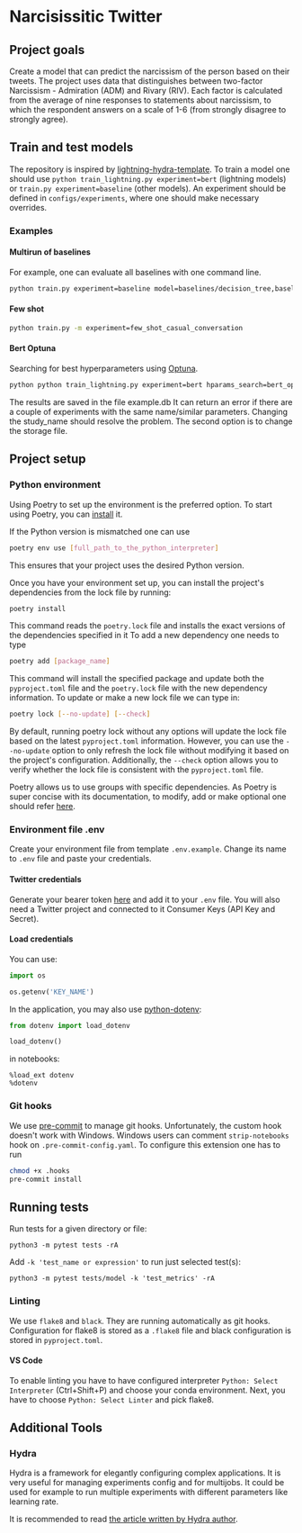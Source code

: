 # Narcisissitic Twitter

## Project goals

Create a model that can predict the narcissism of the person based on their tweets. The project uses data that distinguishes between two-factor Narcissism - Admiration (ADM) and Rivary (RIV). Each factor is calculated from the average of nine responses to statements about narcissism, to which the respondent answers on a scale of 1-6 (from strongly disagree to strongly agree).

## Train and test models
The repository is inspired by [lightning-hydra-template](https://github.com/ashleve/lightning-hydra-template). To train a model one should use `python train_lightning.py experiment=bert` (lightning models) or `train.py experiment=baseline` (other models). An experiment should be defined in `configs/experiments`, where one should make necessary overrides.

### Examples
#### Multirun of baselines
For example, one can evaluate all baselines with one command line.
```sh
python train.py experiment=baseline model=baselines/decision_tree,baselines/gradient_boosting,baselines/mlp,baselines/random_forest,baselines/svr seed=42,43,44,45,46 -m
```

#### Few shot
```sh
python train.py -m experiment=few_shot_casual_conversation
```
#### Bert Optuna
Searching for best hyperparameters using [Optuna](https://optuna.readthedocs.io/en/stable/).
```sh
python python train_lightning.py experiment=bert hparams_search=bert_optuna
```
The results are saved in the file example.db
It can return an error if there are a couple of experiments with the same name/similar parameters. Changing the study_name should resolve the problem. The second option is to change the storage file. 

## Project setup

### Python environment
Using Poetry to set up the environment is the preferred option. 
To start using Poetry, you can [install](https://python-poetry.org/docs/#installing-with-the-official-installer) it.

If the Python version is mismatched one can use 
```sh
poetry env use [full_path_to_the_python_interpreter]
```
This ensures that your project uses the desired Python version.

Once you have your environment set up, you can install the project's dependencies from the lock file by running:
```sh
poetry install
```
This command reads the `poetry.lock` file and installs the exact versions of the dependencies specified in it
To add a new dependency one needs to type
```sh
poetry add [package_name]
```
This command will install the specified package and update both the `pyproject.toml` file and the `poetry.lock` file with the new dependency information.
To update or make a new lock file we can type in:
```sh
poetry lock [--no-update] [--check]
```
By default, running poetry lock without any options will update the lock file based on the latest `pyproject.toml` information. However, you can use the `--no-update` option to only refresh the lock file without modifying it based on the project's configuration. Additionally, the `--check` option allows you to verify whether the lock file is consistent with the `pyproject.toml` file.

Poetry allows us to use groups with specific dependencies. As Poetry is super concise with its documentation, to modify, add or make optional one should refer [here](https://python-poetry.org/docs/master/managing-dependencies/).

### Environment file .env
Create your environment file from template `.env.example`. Change its name to `.env` file and paste your credentials.

#### Twitter credentials
Generate your bearer token [here](https://developer.twitter.com/en/portal/dashboard) and add it to your `.env` file. You will also need a Twitter project and connected to it Consumer Keys (API Key and Secret). 

#### Load credentials
You can use:
```python
import os

os.getenv('KEY_NAME')
```

In the application, you may also use [python-dotenv](https://pypi.org/project/python-dotenv/):
```python
from dotenv import load_dotenv

load_dotenv()
```
in notebooks:
```jupyter
%load_ext dotenv
%dotenv
```

### Git hooks
We use [pre-commit](https://pre-commit.com/) to manage git hooks. Unfortunately, the custom hook doesn't work with Windows.
Windows users can comment `strip-notebooks` hook on `.pre-commit-config.yaml`.
To configure this extension one has to run
```sh
chmod +x .hooks
pre-commit install
```

## Running tests
Run tests for a given directory or file:
```
python3 -m pytest tests -rA
```
Add `-k 'test_name or expression'` to run just selected test(s):
```
python3 -m pytest tests/model -k 'test_metrics' -rA
```

### Linting
We use `flake8` and `black`. They are running automatically as git hooks.
Configuration for flake8 is stored as a `.flake8` file and black configuration is stored in `pyproject.toml`.

#### VS Code
To enable linting you have to have configured interpreter 
```Python: Select Interpreter``` (Ctrl+Shift+P) and choose your conda environment. Next, you have to choose ```Python: Select Linter``` and pick flake8.  

## Additional Tools
### Hydra
Hydra is a framework for elegantly configuring complex applications. It is very useful for managing experiments config and for multijobs.
It could be used for example to run multiple experiments with different parameters like learning rate.

It is recommended to read [the article written by Hydra author](https://medium.com/pytorch/hydra-a-fresh-look-at-configuration-for-machine-learning-projects-50583186b710).